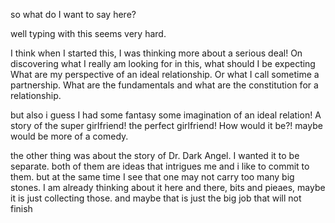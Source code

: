 
so what do I want to say here?

well typing with this seems very hard.

I think when I started this, I was thinking more about a serious deal! 
On discovering what I really am looking for in this, what should I be expecting
What are my perspective of an ideal relationship. 
Or what I call sometime a partnership. 
What are the fundamentals and what are the constitution for a relationship.

but also i guess I had some fantasy some imagination of an ideal relation! A story of the super girlfriend!
the perfect girlfriend! How would it be?! maybe would be more of a comedy.

the other thing was about the story of Dr. Dark Angel.  I wanted it to be separate.
both of them are ideas that intrigues me and i like to commit to them.
but at the same time I see that one may not carry too many big stones.
I am already thinking about it here and there, bits and pieaes, maybe it is just collecting those.
and maybe that is just the big job that will not finish
